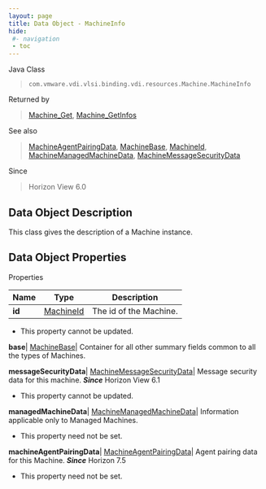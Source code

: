 ```yaml
---
layout: page
title: Data Object - MachineInfo
hide:
 #- navigation
 - toc
---
```






Java Class  
> `com.vmware.vdi.vlsi.binding.vdi.resources.Machine.MachineInfo`

Returned by  
> [Machine_Get](vdi.resources.Machine.md#get), [Machine_GetInfos](vdi.resources.Machine.md#getInfos)

See also  
> [MachineAgentPairingData](vdi.resources.Machine.MachineAgentPairingData.md), [MachineBase](vdi.resources.Machine.MachineBase.md), [MachineId](vdi.entity.MachineId.md), [MachineManagedMachineData](vdi.resources.Machine.ManagedMachineData.md), [MachineMessageSecurityData](vdi.resources.Machine.MessageSecurityData.md)

Since  
> Horizon View 6.0


## Data Object Description 

This class gives the description of a Machine instance. 

## Data Object Properties

Properties

Name |  Type |  Description   
---|---|---  
**id**| [MachineId](vdi.entity.MachineId.md)|  The id of the Machine.   


* This property cannot be updated.

  
**base**| [MachineBase](vdi.resources.Machine.MachineBase.md)|  Container for all other summary fields common to all the types of Machines.   
  
**messageSecurityData**| [MachineMessageSecurityData](vdi.resources.Machine.MessageSecurityData.md)|  Message security data for this machine.  **_Since_** Horizon View 6.1  


* This property cannot be updated.

  
**managedMachineData**| [MachineManagedMachineData](vdi.resources.Machine.ManagedMachineData.md)|  Information applicable only to Managed Machines.   


* This property need not be set.

  
**machineAgentPairingData**| [MachineAgentPairingData](vdi.resources.Machine.MachineAgentPairingData.md)|  Agent pairing data for this Machine.  **_Since_** Horizon 7.5  


* This property need not be set.

  
  
  
  
  
  

